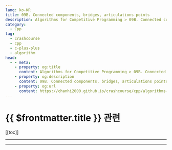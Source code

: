```yaml
---
lang: ko-KR
title: 09B. Connected components, bridges, articulations points
description: Algorithms for Competitive Programming > 09B. Connected components, bridges, articulations points
category:
  - Cpp
tag: 
  - crashcourse
  - cpp
  - c-plus-plus
  - algorithm
head:
  - - meta:
    - property: og:title
      content: Algorithms for Competitive Programming > 09B. Connected components, bridges, articulations points
    - property: og:description
      content: 09B. Connected components, bridges, articulations points
    - property: og:url
      content: https://chanhi2000.github.io/crashcourse/cpp/algorithms-for-competitive-programming/09-graphs/09B.html
---
```


# {{ $frontmatter.title }} 관련

[[toc]]

---

---

<TagLinks />